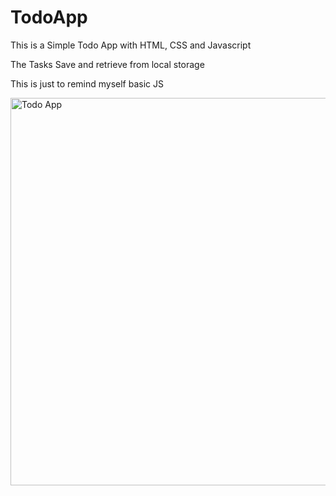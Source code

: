 # TodoApp
This is a Simple Todo App with HTML, CSS and Javascript

The Tasks Save and retrieve from local storage 

This is just to remind myself basic JS

<img width="620" alt="Todo App" src="https://github.com/iamkibet/TodoApp/assets/100912353/b055086e-ddde-4373-b54a-93b6add3c470">

